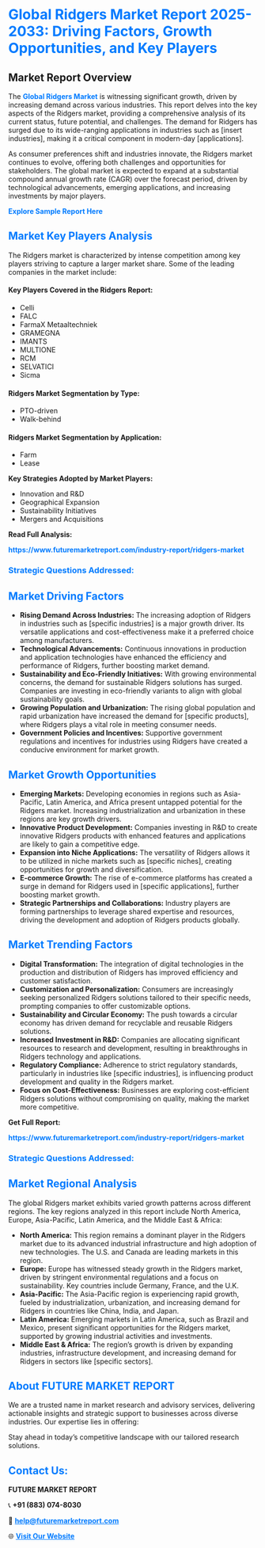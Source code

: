 <h1 style="color: #007BFF;">Global Ridgers Market Report 2025-2033: Driving Factors, Growth Opportunities, and Key Players</h1>

<section id="overview">
<h2>Market Report Overview</h2>
<p>The <a href="https://www.futuremarketreport.com/industry-report/ridgers-market" style="color: #007BFF; text-decoration: none;"><strong>Global Ridgers Market</strong></a> is witnessing significant growth, driven by increasing demand across various industries. This report delves into the key aspects of the Ridgers market, providing a comprehensive analysis of its current status, future potential, and challenges. The demand for Ridgers has surged due to its wide-ranging applications in industries such as [insert industries], making it a critical component in modern-day [applications].</p>
<p>As consumer preferences shift and industries innovate, the Ridgers market continues to evolve, offering both challenges and opportunities for stakeholders. The global market is expected to expand at a substantial compound annual growth rate (CAGR) over the forecast period, driven by technological advancements, emerging applications, and increasing investments by major players.</p>
</section>

<section id="overview">
<p><a href="https://www.futuremarketreport.com/request-sample/reportId=36018" style="color: #007BFF; text-decoration: none;"><strong>Explore Sample Report Here</strong></a></p>
</section>

<section id="key-players">
<h2 style="color: #007BFF;">Market Key Players Analysis</h2>
<p>The Ridgers market is characterized by intense competition among key players striving to capture a larger market share. Some of the leading companies in the market include:</p>
<h4>Key Players Covered in the Ridgers Report:</h4>
<ul><li>Celli</li><li>FALC</li><li>FarmaX Metaaltechniek</li><li>GRAMEGNA</li><li>IMANTS</li><li>MULTIONE</li><li>RCM</li><li>SELVATICI</li><li>Sicma</li></ul>
<h4>Ridgers Market Segmentation by Type:</h4>
<ul><li>PTO-driven</li><li>Walk-behind</li></ul>

<h4>Ridgers Market Segmentation by Application:</h4>
<ul><li>Farm</li><li>Lease</li></ul>
<p><strong>Key Strategies Adopted by Market Players:</strong></p>
<ul>
<li>Innovation and R&D</li>
<li>Geographical Expansion</li>
<li>Sustainability Initiatives</li>
<li>Mergers and Acquisitions</li>
</ul>
</section>

<section>
<p><strong>Read Full Analysis: </strong></p><a href="https://www.futuremarketreport.com/industry-report/ridgers-market" style="color: #007BFF; text-decoration: none;"><strong>https://www.futuremarketreport.com/industry-report/ridgers-market</strong></a>
<h3 style="color: #007BFF;">Strategic Questions Addressed:</h3>
</section>

<section id="driving-factors">
<h2 style="color: #007BFF;">Market Driving Factors</h2>
<ul>
<li><strong>Rising Demand Across Industries:</strong> The increasing adoption of Ridgers in industries such as [specific industries] is a major growth driver. Its versatile applications and cost-effectiveness make it a preferred choice among manufacturers.</li>
<li><strong>Technological Advancements:</strong> Continuous innovations in production and application technologies have enhanced the efficiency and performance of Ridgers, further boosting market demand.</li>
<li><strong>Sustainability and Eco-Friendly Initiatives:</strong> With growing environmental concerns, the demand for sustainable Ridgers solutions has surged. Companies are investing in eco-friendly variants to align with global sustainability goals.</li>
<li><strong>Growing Population and Urbanization:</strong> The rising global population and rapid urbanization have increased the demand for [specific products], where Ridgers plays a vital role in meeting consumer needs.</li>
<li><strong>Government Policies and Incentives:</strong> Supportive government regulations and incentives for industries using Ridgers have created a conducive environment for market growth.</li>
</ul>
</section>

<section id="growth-opportunities">
<h2 style="color: #007BFF;">Market Growth Opportunities</h2>
<ul>
<li><strong>Emerging Markets:</strong> Developing economies in regions such as Asia-Pacific, Latin America, and Africa present untapped potential for the Ridgers market. Increasing industrialization and urbanization in these regions are key growth drivers.</li>
<li><strong>Innovative Product Development:</strong> Companies investing in R&D to create innovative Ridgers products with enhanced features and applications are likely to gain a competitive edge.</li>
<li><strong>Expansion into Niche Applications:</strong> The versatility of Ridgers allows it to be utilized in niche markets such as [specific niches], creating opportunities for growth and diversification.</li>
<li><strong>E-commerce Growth:</strong> The rise of e-commerce platforms has created a surge in demand for Ridgers used in [specific applications], further boosting market growth.</li>
<li><strong>Strategic Partnerships and Collaborations:</strong> Industry players are forming partnerships to leverage shared expertise and resources, driving the development and adoption of Ridgers products globally.</li>
</ul>
</section>

<section id="trending-factors">
<h2 style="color: #007BFF;">Market Trending Factors</h2>
<ul>
<li><strong>Digital Transformation:</strong> The integration of digital technologies in the production and distribution of Ridgers has improved efficiency and customer satisfaction.</li>
<li><strong>Customization and Personalization:</strong> Consumers are increasingly seeking personalized Ridgers solutions tailored to their specific needs, prompting companies to offer customizable options.</li>
<li><strong>Sustainability and Circular Economy:</strong> The push towards a circular economy has driven demand for recyclable and reusable Ridgers solutions.</li>
<li><strong>Increased Investment in R&D:</strong> Companies are allocating significant resources to research and development, resulting in breakthroughs in Ridgers technology and applications.</li>
<li><strong>Regulatory Compliance:</strong> Adherence to strict regulatory standards, particularly in industries like [specific industries], is influencing product development and quality in the Ridgers market.</li>
<li><strong>Focus on Cost-Effectiveness:</strong> Businesses are exploring cost-efficient Ridgers solutions without compromising on quality, making the market more competitive.</li>
</ul>
</section>

<section>
<p><strong>Get Full Report: </strong></p><a href="https://www.futuremarketreport.com/industry-report/ridgers-market" style="color: #007BFF; text-decoration: none;"><strong>https://www.futuremarketreport.com/industry-report/ridgers-market</strong></a>
<h3 style="color: #007BFF;">Strategic Questions Addressed:</h3>
</section>


<section id="regional-analysis">
<h2 style="color: #007BFF;">Market Regional Analysis</h2>
<p>The global Ridgers market exhibits varied growth patterns across different regions. The key regions analyzed in this report include North America, Europe, Asia-Pacific, Latin America, and the Middle East & Africa:</p>
<ul>
<li><strong>North America:</strong> This region remains a dominant player in the Ridgers market due to its advanced industrial infrastructure and high adoption of new technologies. The U.S. and Canada are leading markets in this region.</li>
<li><strong>Europe:</strong> Europe has witnessed steady growth in the Ridgers market, driven by stringent environmental regulations and a focus on sustainability. Key countries include Germany, France, and the U.K.</li>
<li><strong>Asia-Pacific:</strong> The Asia-Pacific region is experiencing rapid growth, fueled by industrialization, urbanization, and increasing demand for Ridgers in countries like China, India, and Japan.</li>
<li><strong>Latin America:</strong> Emerging markets in Latin America, such as Brazil and Mexico, present significant opportunities for the Ridgers market, supported by growing industrial activities and investments.</li>
<li><strong>Middle East & Africa:</strong> The region’s growth is driven by expanding industries, infrastructure development, and increasing demand for Ridgers in sectors like [specific sectors].</li>
</ul>
</section>

<footer>
<h2 style="color: #007BFF;">About FUTURE MARKET REPORT</h2>
<p>We are a trusted name in market research and advisory services, delivering actionable insights and strategic support to businesses across diverse industries. Our expertise lies in offering:</p>

<p>Stay ahead in today’s competitive landscape with our tailored research solutions.</p>

<h2 style="color: #007BFF;">Contact Us:</h2>
<p><strong>FUTURE MARKET REPORT</strong></p>
<p>📞 <strong>+91 (883) 074-8030</strong></p>
<p>📧 <strong><a href="mailto:help@futuremarketreport.com" style="color: #007BFF;">help@futuremarketreport.com</a></strong></p>
<p>🌐 <strong><a href="https://www.futuremarketreport.com/" style="color: #007BFF;">Visit Our Website</a></strong></p>
</footer>